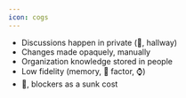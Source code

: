 ```yaml
---
icon: cogs
---
```


* Discussions happen in private (:e-mail:, hallway)
* Changes made opaquely, manually
* Organization knowledge stored in people
* Low fidelity (memory, :bus: factor, :watch:)
* :calendar:, blockers as a sunk cost

